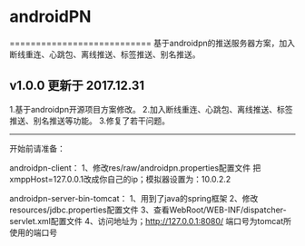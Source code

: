 # androidPN
===========================
基于androidpn的推送服务器方案，加入断线重连、心跳包、离线推送、标签推送、别名推送。


## v1.0.0 更新于 2017.12.31

1.基于androidpn开源项目方案修改。
2.加入断线重连、心跳包、离线推送、标签推送、别名推送等功能。
3.修复了若干问题。




--------------------------------------------------

开始前请准备：

androidpn-client：
1、修改res/raw/androidpn.properties配置文件
把xmppHost=127.0.0.1改成你自己的ip；模拟器设置为：10.0.2.2


androidpn-server-bin-tomcat：
1、用到了java的spring框架
2、修改resources/jdbc.properties配置文件
3、查看WebRoot/WEB-INF/dispatcher-servlet.xml配置文件
4、访问地址为；http://127.0.0.1:8080/ 端口号为tomcat所使用的端口号
